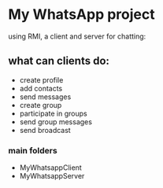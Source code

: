 # My WhatsApp project

using RMI, a client and server for chatting:

## what can clients do:

* create profile
* add contacts
* send messages
* create group
* participate in groups
* send group messages
* send broadcast

### main folders

* MyWhatsappClient
* MyWhatsappServer

